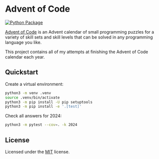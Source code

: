 # Advent of Code

[![Python Package](https://github.com/rudisimo/advent-of-code/actions/workflows/build.yaml/badge.svg?branch=main)](https://github.com/rudisimo/advent-of-code/actions/workflows/build.yaml)

[Advent of Code](https://adventofcode.com/) is an Advent calendar of small programming puzzles for a variety of skill sets and skill levels that can be solved in any programming language you like.

This project contains all of my attempts at finishing the Advent of Code calendar each year.

## Quickstart

Create a virtual environment:

```bash
python3 -m venv .venv
source .venv/bin/activate
python3 -m pip install -U pip setuptools
python3 -m pip install -e '.[test]'
```

Check all answers for 2024:

```bash
python3 -m pytest --cov=. -k 2024
```

## License

Licensed under the [MIT](LICENSE.txt) license.
